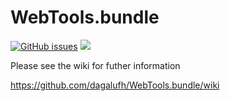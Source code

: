 WebTools.bundle
===============
[![GitHub issues](https://img.shields.io/github/issues/dagalufh/WebTools.bundle.svg?style=flat)](https://github.com/dagalufh/WebTools.bundle/issues) [![](https://img.shields.io/github/release/dagalufh/WebTools.bundle.svg?style=flat)](https://github.com/dagalufh/WebTools.bundle/releases)


Please see the wiki for futher information

https://github.com/dagalufh/WebTools.bundle/wiki

